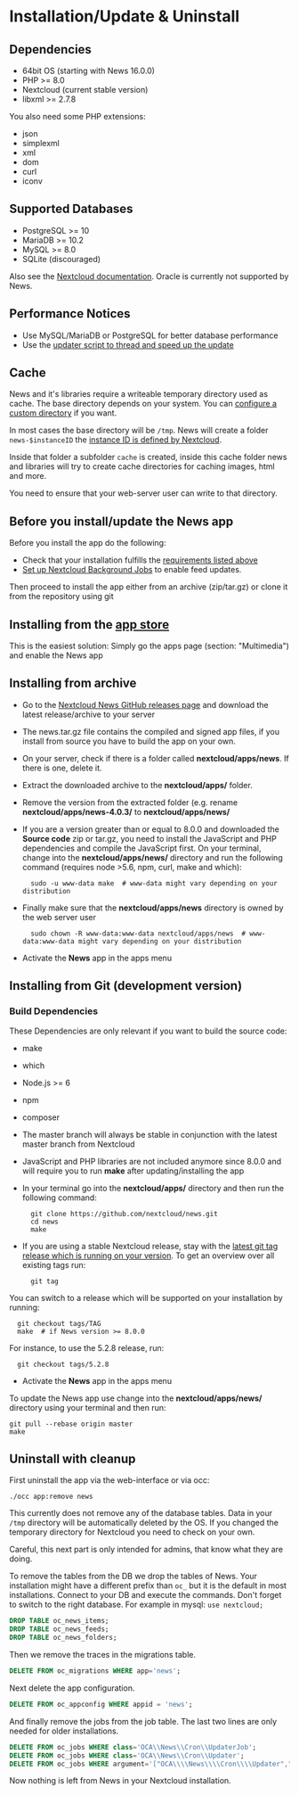 # Installation/Update & Uninstall

## Dependencies
* 64bit OS (starting with News 16.0.0)
* PHP >= 8.0
* Nextcloud (current stable version)
* libxml >= 2.7.8

You also need some PHP extensions:

* json
* simplexml
* xml
* dom
* curl
* iconv

## Supported Databases
* PostgreSQL >= 10
* MariaDB >= 10.2
* MySQL >= 8.0
* SQLite (discouraged)

Also see the [Nextcloud documentation](https://docs.nextcloud.com/server/stable/admin_manual/configuration_database/linux_database_configuration.html?highlight=database). Oracle is currently not supported by News.

## Performance Notices
* Use MySQL/MariaDB or PostgreSQL for better database performance
* Use the [updater script to thread and speed up the update](https://github.com/nextcloud/news-updater)

## Cache
News and it's libraries require a writeable temporary directory used as cache. The base directory depends on your system.
You can [configure a custom directory](https://docs.nextcloud.com/server/latest/admin_manual/configuration_server/config_sample_php_parameters.html?highlight=temp#tempdirectory) if you want.

In most cases the base directory will be `/tmp`. News will create a folder `news-$instanceID` the [instance ID is defined by Nextcloud](https://docs.nextcloud.com/server/latest/admin_manual/configuration_server/config_sample_php_parameters.html?highlight=temp#instanceid).

Inside that folder a subfolder `cache` is created, inside this cache folder news and libraries will try to create cache directories for caching images, html and more.

You need to ensure that your web-server user can write to that directory.

## Before you install/update the News app
Before you install the app do the following:

* Check that your installation fulfills the [requirements listed above](#dependencies)
* [Set up Nextcloud Background Jobs](https://docs.nextcloud.org/server/latest/admin_manual/configuration_server/background_jobs_configuration.html#cron) to enable feed updates.

Then proceed to install the app either from an archive (zip/tar.gz) or clone it from the repository using git

## Installing from the [app store](https://apps.nextcloud.com/apps/news)
This is the easiest solution: Simply go the apps page (section: "Multimedia") and enable the News app

## Installing from archive
* Go to the [Nextcloud News GitHub releases page](https://github.com/nextcloud/news/releases) and download the latest release/archive to your server
* The news.tar.gz file contains the compiled and signed app files, if you install from source you have to build the app on your own.
* On your server, check if there is a folder called **nextcloud/apps/news**. If there is one, delete it.
* Extract the downloaded archive to the **nextcloud/apps/** folder.
* Remove the version from the extracted folder (e.g. rename **nextcloud/apps/news-4.0.3/** to **nextcloud/apps/news/**
* If you are a version greater than or equal to 8.0.0 and downloaded the **Source code** zip or tar.gz, you need to install the JavaScript and PHP dependencies and compile the JavaScript first. On your terminal, change into the **nextcloud/apps/news/** directory and run the following command (requires node >5.6, npm, curl, make and which):

        sudo -u www-data make  # www-data might vary depending on your distribution

* Finally make sure that the **nextcloud/apps/news** directory is owned by the web server user

        sudo chown -R www-data:www-data nextcloud/apps/news  # www-data:www-data might vary depending on your distribution

* Activate the **News** app in the apps menu

## Installing from Git (development version)

### Build Dependencies
These Dependencies are only relevant if you want to build the source code:

* make
* which
* Node.js >= 6
* npm
* composer

* The master branch will always be stable in conjunction with the latest master branch from Nextcloud
* JavaScript and PHP libraries are not included anymore since 8.0.0 and will require you to run **make** after updating/installing the app
* In your terminal go into the **nextcloud/apps/** directory and then run the following command:

        git clone https://github.com/nextcloud/news.git
        cd news
        make

* If you are using a stable Nextcloud release, stay with the [latest git tag release which is running on your version](https://github.com/nextcloud/news/releases). To get an overview over all existing tags run:

        git tag

 You can switch to a release which will be supported on your installation by running:

      git checkout tags/TAG
      make  # if News version >= 8.0.0

 For instance, to use the 5.2.8 release, run:

      git checkout tags/5.2.8

* Activate the **News** app in the apps menu

To update the News app use change into the **nextcloud/apps/news/** directory using your terminal and then run:

    git pull --rebase origin master
    make

## Uninstall with cleanup

First uninstall the app via the web-interface or via occ:

```console
./occ app:remove news
```

This currently does not remove any of the database tables.
Data in your `/tmp` directory will be automatically deleted by the OS.
If you changed the temporary directory for Nextcloud you need to check on your own.

Careful, this next part is only intended for admins, that know what they are doing.

To remove the tables from the DB we drop the tables of News.
Your installation might have a different prefix than `oc_` but it is the default in most installations.
Connect to your DB and execute the commands. Don't forget to switch to the right database.
For example in mysql: `use nextcloud;`

```sql
DROP TABLE oc_news_items;
DROP TABLE oc_news_feeds;
DROP TABLE oc_news_folders;
```

Then we remove the traces in the migrations table.

```sql
DELETE FROM oc_migrations WHERE app='news';
```

Next delete the app configuration.

```sql
DELETE FROM oc_appconfig WHERE appid = 'news';
```

And finally remove the jobs from the job table.
The last two lines are only needed for older installations.

```sql
DELETE FROM oc_jobs WHERE class='OCA\\News\\Cron\\UpdaterJob';
DELETE FROM oc_jobs WHERE class='OCA\\News\\Cron\\Updater';
DELETE FROM oc_jobs WHERE argument='["OCA\\\\News\\\\Cron\\\\Updater","run"]';
```

Now nothing is left from News in your Nextcloud installation.
